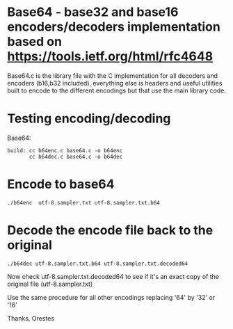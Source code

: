 # Base64 - base32 and base16 encoders/decoders implementation based on https://tools.ietf.org/html/rfc4648

Base64.c is the library file with the C implementation for all decoders and encoders (b16,b32 included), everything else is headers and useful utilities built to encode to the different
encodings but that use the main library code.


# Testing encoding/decoding

Base64:

    build: cc b64enc.c base64.c -o b64enc
           cc b64dec.c base64.c -o b64dec


# Encode to base64

    ./b64enc  utf-8.sampler.txt utf-8.sampler.txt.b64

# Decode the encode file back to the original

    ./b64dec utf-8.sampler.txt.b64 utf-8.sampler.txt.decoded64


Now check utf-8.sampler.txt.decoded64 to see if it's an exact copy of the original
file (utf-8.sampler.txt)


Use the same  procedure for all other encodings replacing '64' by '32' or '16'


Thanks,
Orestes





    

